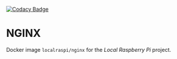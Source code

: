 [![Codacy Badge](https://api.codacy.com/project/badge/Grade/0a8dc8bde9ba4d11a5198f55f812ac08)](https://www.codacy.com/app/localraspi/docker-nginx?utm_source=github.com&amp;utm_medium=referral&amp;utm_content=localraspi/docker-nginx&amp;utm_campaign=Badge_Grade)

# NGINX

Docker image `localraspi/nginx` for the *Local Raspberry Pi* project.
